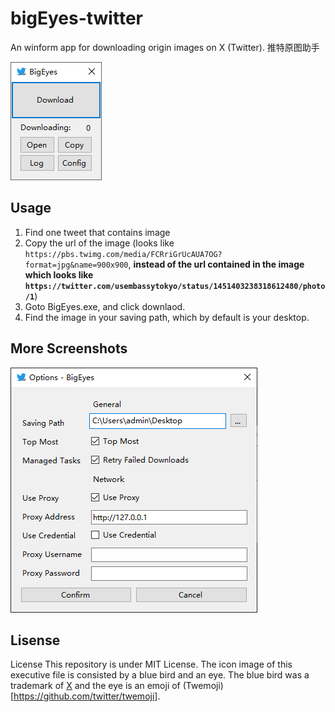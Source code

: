 # bigEyes-twitter
An winform app for downloading origin images on X (Twitter).
推特原图助手

![screenshot1](screenshots/screenshot-v2.0.0.0-1.png)

## Usage
1. Find one tweet that contains image
2. Copy the url of the image (looks like `https://pbs.twimg.com/media/FCRriGrUcAUA7OG?format=jpg&name=900x900`, **instead of the url contained in the image which looks like `https://twitter.com/usembassytokyo/status/1451403238318612480/photo/1`**)
3. Goto BigEyes.exe, and click downlaod.
4. Find the image in your saving path, which by default is your desktop.

## More Screenshots
![screenshot-config](screenshots/screenshot-v2.0.0.0-2.png)

## Lisense
License
This repository is under MIT License.
The icon image of this executive file is consisted by a blue bird and an eye. The blue bird was a trademark of [X](https://x.com) and the eye is an emoji of (Twemoji)[https://github.com/twitter/twemoji].
